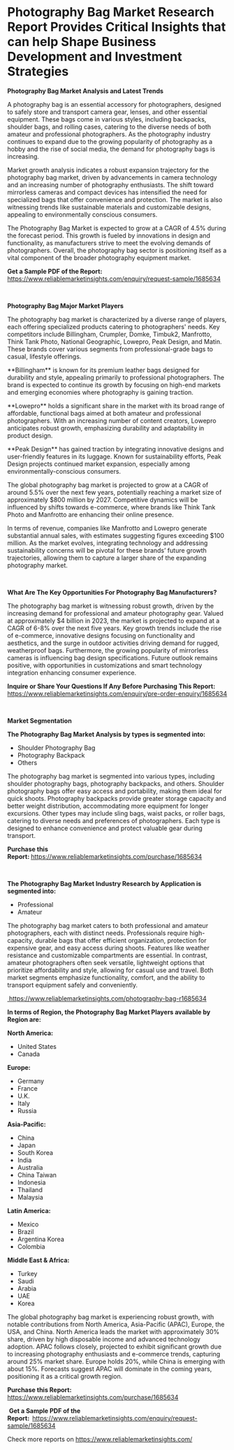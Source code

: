 <p><h1>Photography Bag Market Research Report Provides Critical Insights that can help Shape Business Development and Investment Strategies</h1></p><p><strong>Photography Bag Market Analysis and Latest Trends</strong></p>
<p><p>A photography bag is an essential accessory for photographers, designed to safely store and transport camera gear, lenses, and other essential equipment. These bags come in various styles, including backpacks, shoulder bags, and rolling cases, catering to the diverse needs of both amateur and professional photographers. As the photography industry continues to expand due to the growing popularity of photography as a hobby and the rise of social media, the demand for photography bags is increasing.</p><p>Market growth analysis indicates a robust expansion trajectory for the photography bag market, driven by advancements in camera technology and an increasing number of photography enthusiasts. The shift toward mirrorless cameras and compact devices has intensified the need for specialized bags that offer convenience and protection. The market is also witnessing trends like sustainable materials and customizable designs, appealing to environmentally conscious consumers.</p><p>The Photography Bag Market is expected to grow at a CAGR of 4.5% during the forecast period. This growth is fueled by innovations in design and functionality, as manufacturers strive to meet the evolving demands of photographers. Overall, the photography bag sector is positioning itself as a vital component of the broader photography equipment market.</p></p>
<p><strong>Get a Sample PDF of the Report:&nbsp;</strong> <a href="https://www.reliablemarketinsights.com/enquiry/request-sample/1685634?utm_campaign=2183&utm_medium=2&utm_source=Github&utm_content=ia&utm_term=06032025&utm_id=photography-bag">https://www.reliablemarketinsights.com/enquiry/request-sample/1685634</a></p>
<p>&nbsp;</p>
<p><strong>Photography Bag Major Market Players</strong></p>
<p><p>The photography bag market is characterized by a diverse range of players, each offering specialized products catering to photographers' needs. Key competitors include Billingham, Crumpler, Domke, Timbuk2, Manfrotto, Think Tank Photo, National Geographic, Lowepro, Peak Design, and Matin. These brands cover various segments from professional-grade bags to casual, lifestyle offerings.</p><p>**Billingham** is known for its premium leather bags designed for durability and style, appealing primarily to professional photographers. The brand is expected to continue its growth by focusing on high-end markets and emerging economies where photography is gaining traction.</p><p>**Lowepro** holds a significant share in the market with its broad range of affordable, functional bags aimed at both amateur and professional photographers. With an increasing number of content creators, Lowepro anticipates robust growth, emphasizing durability and adaptability in product design.</p><p>**Peak Design** has gained traction by integrating innovative designs and user-friendly features in its luggage. Known for sustainability efforts, Peak Design projects continued market expansion, especially among environmentally-conscious consumers.</p><p>The global photography bag market is projected to grow at a CAGR of around 5.5% over the next few years, potentially reaching a market size of approximately $800 million by 2027. Competitive dynamics will be influenced by shifts towards e-commerce, where brands like Think Tank Photo and Manfrotto are enhancing their online presence.</p><p>In terms of revenue, companies like Manfrotto and Lowepro generate substantial annual sales, with estimates suggesting figures exceeding $100 million. As the market evolves, integrating technology and addressing sustainability concerns will be pivotal for these brands’ future growth trajectories, allowing them to capture a larger share of the expanding photography market.</p></p>
<p>&nbsp;</p>
<p><strong>What Are The Key Opportunities For Photography Bag Manufacturers?</strong></p>
<p><p>The photography bag market is witnessing robust growth, driven by the increasing demand for professional and amateur photography gear. Valued at approximately $4 billion in 2023, the market is projected to expand at a CAGR of 6-8% over the next five years. Key growth trends include the rise of e-commerce, innovative designs focusing on functionality and aesthetics, and the surge in outdoor activities driving demand for rugged, weatherproof bags. Furthermore, the growing popularity of mirrorless cameras is influencing bag design specifications. Future outlook remains positive, with opportunities in customizations and smart technology integration enhancing consumer experience.</p></p>
<p><strong>Inquire or Share Your Questions If Any Before Purchasing This Report:</strong> <a href="https://www.reliablemarketinsights.com/enquiry/pre-order-enquiry/1685634?utm_campaign=2183&utm_medium=2&utm_source=Github&utm_content=ia&utm_term=06032025&utm_id=photography-bag">https://www.reliablemarketinsights.com/enquiry/pre-order-enquiry/1685634</a></p>
<p>&nbsp;</p>
<p><strong>Market Segmentation</strong></p>
<p><strong>The Photography Bag Market Analysis by types is segmented into:</strong></p>
<p><ul><li>Shoulder Photography Bag</li><li>Photography Backpack</li><li>Others</li></ul></p>
<p><p>The photography bag market is segmented into various types, including shoulder photography bags, photography backpacks, and others. Shoulder photography bags offer easy access and portability, making them ideal for quick shoots. Photography backpacks provide greater storage capacity and better weight distribution, accommodating more equipment for longer excursions. Other types may include sling bags, waist packs, or roller bags, catering to diverse needs and preferences of photographers. Each type is designed to enhance convenience and protect valuable gear during transport.</p></p>
<p><strong>Purchase this Report:&nbsp;</strong><a href="https://www.reliablemarketinsights.com/purchase/1685634?utm_campaign=2183&utm_medium=2&utm_source=Github&utm_content=ia&utm_term=06032025&utm_id=photography-bag">https://www.reliablemarketinsights.com/purchase/1685634</a></p>
<p>&nbsp;</p>
<p><strong>The Photography Bag Market Industry Research by Application is segmented into:</strong></p>
<p><ul><li>Professional</li><li>Amateur</li></ul></p>
<p><p>The photography bag market caters to both professional and amateur photographers, each with distinct needs. Professionals require high-capacity, durable bags that offer efficient organization, protection for expensive gear, and easy access during shoots. Features like weather resistance and customizable compartments are essential. In contrast, amateur photographers often seek versatile, lightweight options that prioritize affordability and style, allowing for casual use and travel. Both market segments emphasize functionality, comfort, and the ability to transport equipment safely and conveniently.</p></p>
<p><a href="https://www.reliablemarketinsights.com/photography-bag-r1685634?utm_campaign=2183&utm_medium=2&utm_source=Github&utm_content=ia&utm_term=06032025&utm_id=photography-bag">&nbsp;https://www.reliablemarketinsights.com/photography-bag-r1685634</a></p>
<p><strong>In terms of Region, the Photography Bag Market Players available by Region are:</strong></p>
<p>
    <p> <strong> North America: </strong>
        <ul>
            <li>United States</li>
            <li>Canada</li>
        </ul>
        </p> 
    <p> <strong> Europe: </strong>
        <ul>
            <li>Germany</li>
            <li>France</li>
            <li>U.K.</li>
            <li>Italy</li>
            <li>Russia</li>
        </ul>
        </p> 
    <p> <strong> Asia-Pacific: </strong>
        <ul>
            <li>China</li>
            <li>Japan</li>
            <li>South Korea</li>
            <li>India</li>
            <li>Australia</li>
            <li>China Taiwan</li>
            <li>Indonesia</li>
            <li>Thailand</li>
            <li>Malaysia</li>
        </ul>
        </p> 
    <p> <strong> Latin America: </strong>
        <ul>
            <li>Mexico</li>
            <li>Brazil</li>
            <li>Argentina Korea</li>
            <li>Colombia</li>
        </ul>
        </p> 
    <p> <strong> Middle East & Africa: </strong>
        <ul>
            <li>Turkey</li>
            <li>Saudi</li>
            <li>Arabia</li>
            <li>UAE</li>
            <li>Korea</li>
        </ul>
    </p>
    </p>
<p><p>The global photography bag market is experiencing robust growth, with notable contributions from North America, Asia-Pacific (APAC), Europe, the USA, and China. North America leads the market with approximately 30% share, driven by high disposable income and advanced technology adoption. APAC follows closely, projected to exhibit significant growth due to increasing photography enthusiasts and e-commerce trends, capturing around 25% market share. Europe holds 20%, while China is emerging with about 15%. Forecasts suggest APAC will dominate in the coming years, positioning it as a critical growth region.</p></p>
<p><strong>Purchase this Report: </strong><a href="https://www.reliablemarketinsights.com/purchase/1685634?utm_campaign=2183&utm_medium=2&utm_source=Github&utm_content=ia&utm_term=06032025&utm_id=photography-bag">https://www.reliablemarketinsights.com/purchase/1685634</a></p>
<p>&nbsp;<strong>Get a Sample PDF of the Report:&nbsp;&nbsp;</strong><a href="https://www.reliablemarketinsights.com/enquiry/request-sample/1685634?utm_campaign=2183&utm_medium=2&utm_source=Github&utm_content=ia&utm_term=06032025&utm_id=photography-bag">https://www.reliablemarketinsights.com/enquiry/request-sample/1685634</a></p>
<p><strong></strong></p>
<p>Check more reports on <a href="https://www.reliablemarketinsights.com/?utm_campaign=2183&utm_medium=2&utm_source=Github&utm_content=ia&utm_term=06032025&utm_id=photography-bag">https://www.reliablemarketinsights.com/</a></p>